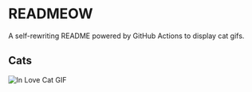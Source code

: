 # READMEOW

A self-rewriting README powered by GitHub Actions to display cat gifs.

## Cats

![In Love Cat GIF](https://media3.giphy.com/media/MDJ9IbxxvDUQM/200.gif?cid=9acd02da0ytkcw7jadr994mpl5tvhme5sk8wlb162yveocv2&ep=v1_gifs_search&rid=200.gif&ct=g)
